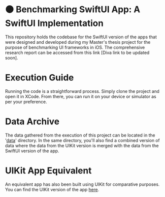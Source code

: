 # 🟠 Benchmarking SwiftUI App: A SwiftUI Implementation
This repository holds the codebase for the SwiftUI version of the apps that were designed and developed during my Master's thesis project for the purpose of benchmarking UI frameworks in iOS. The comprehensive research report can be accessed from this link [Diva link to be updated soon].

# Execution Guide
Running the code is a straightforward process. Simply clone the project and open it in XCode. From there, you can run it on your device or simulator as per your preference.

# Data Archive
The data gathered from the execution of this project can be located in the '[data](https://github.com/benjaminronneling/SwiftUIBenchmarkApp/tree/main/data)' directory. In the same directory, you'll also find a combined version of data where the data from the UIKit version is merged with the data from the SwiftUI version of the app.

# UIKit App Equivalent
An equivalent app has also been built using UIKit for comparative purposes. You can find the UIKit version of the app [here](https://github.com/benjaminronneling/UIKitBenchmarkApp).
